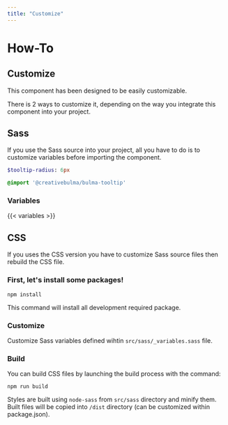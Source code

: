 ```yaml
---
title: "Customize"
---
```


# How-To
## Customize
This component has been designed to be easily customizable.

There is 2 ways to customize it, depending on the way you integrate this component into your project.

## Sass
If you use the Sass source into your project, all you have to do is to customize variables before importing the component.
```sass
$tooltip-radius: 6px

@import '@creativebulma/bulma-tooltip'
```

### Variables
{{< variables >}}

## CSS
If you uses the CSS version you have to customize Sass source files then rebuild the CSS file.

### First, let's install some packages!

```shell
npm install
```
This command will install all development required package.

### Customize
Customize Sass variables defined wihtin `src/sass/_variables.sass` file. 

### Build
You can build CSS files by launching the build process with the command:
```shell
npm run build
```
Styles are built using `node-sass` from `src/sass` directory and minify them.
Built files will be copied into `/dist` directory (can be customized within package.json).
